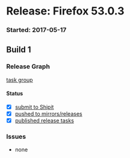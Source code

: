 # Release: Firefox 53.0.3

### Started: 2017-05-17

## Build 1

### Release Graph
[task group](https://tools.taskcluster.net/push-inspector/#/ZwNxBMK2Rq65jmtZcyoH-g)

#### Status
- [x] [submit to Shipit](https://wiki.mozilla.org/Release:Release_Automation_on_Mercurial:Starting_a_Release#Submit_to_Ship_It)
- [x] [pushed to mirrors/releases](../how-tos/relpro.md#2-push-to-releases-dir-mirrors)
- [x] [published release tasks](../how-tos/relpro.md#3-publish-release)

### Issues
- none


